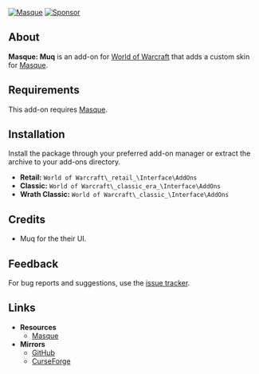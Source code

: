 [![Masque][svg-masque]][masque]
[![Sponsor][svg-sponsor]][sponsor]

## About

**Masque: Muq** is an add-on for [World of Warcraft] that adds a custom skin for [Masque].

## Requirements

This add-on requires [Masque].

## Installation

Install the package through your preferred add-on manager or extract the archive to your add-ons directory.

- **Retail:** `World of Warcraft\_retail_\Interface\AddOns`
- **Classic:** `World of Warcraft\_classic_era_\Interface\AddOns`
- **Wrath Classic:** `World of Warcraft\_classic_\Interface\AddOns`

## Credits

- Muq for the their UI.

## Feedback

For bug reports and suggestions, use the [issue tracker].

## Links

- **Resources**
  - [Masque][masque]
- **Mirrors**
  - [GitHub]
  - [CurseForge]

[//]: # "Links"
[masque]: https://github.com/SFX-WoW/Masque "Download Masque"
[sponsor]: https://github.com/sponsors/christian-callau "Sponsor on GitHub"
[world of warcraft]: https://worldofwarcraft.com "World of Warcraft"
[issue tracker]: https://github.com/christian-callau/masque-muq/issues "Report an Issue"
[curseforge]: https://www.curseforge.com/wow/addons/masque-caith "View on CurseForge"
[github]: https://github.com/christian-callau/masque-muq "View on GitHub"
[//]: # "Images"
[svg-masque]: https://img.shields.io/endpoint?url=https://wow.stormfx.com/img/svg/masque-skin.json
[svg-sponsor]: https://img.shields.io/endpoint?url=https://www.stormfx.com/img/svg/github-sponsor.json
